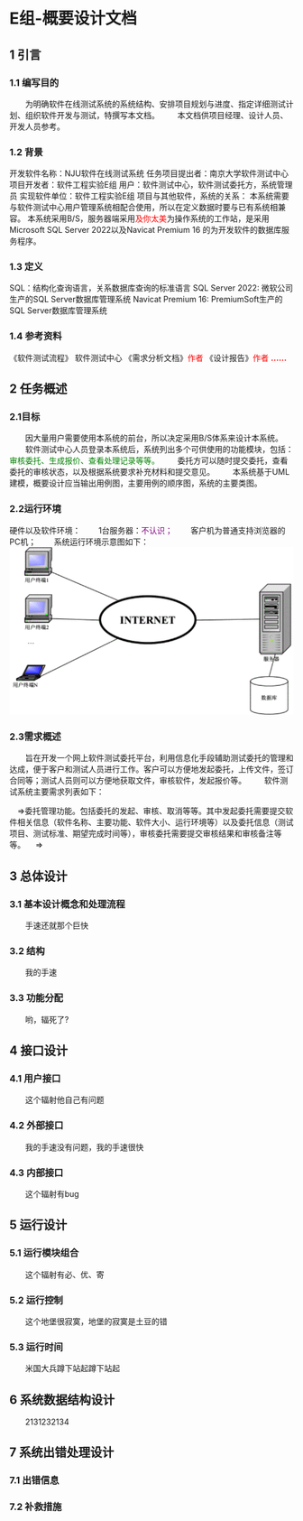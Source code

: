 # E组-概要设计文档

## 1 引言

### 1.1 编写目的
&emsp;&emsp;为明确软件在线测试系统的系统结构、安排项目规划与进度、指定详细测试计划、组织软件开发与测试，特撰写本文档。
&emsp;&emsp;本文档供项目经理、设计人员、开发人员参考。

### 1.2 背景
开发软件名称：NJU软件在线测试系统
任务项目提出者：南京大学软件测试中心
项目开发者：软件工程实验E组
用户：软件测试中心，软件测试委托方，系统管理员
实现软件单位：软件工程实验E组
项目与其他软件，系统的关系：
本系统需要与软件测试中心用户管理系统相配合使用，所以在定义数据时要与已有系统相兼容。
本系统采用B/S，服务器端采用<font color=Red>及你太美</font>为操作系统的工作站，是采用Microsoft SQL Server 2022以及Navicat Premium 16 的为开发软件的数据库服务程序。

### 1.3 定义

SQL：结构化查询语言，关系数据库查询的标准语言
SQL Server 2022: 微软公司生产的SQL Server数据库管理系统
Navicat Premium 16: PremiumSoft生产的SQL Server数据库管理系统

### 1.4 参考资料
《软件测试流程》 软件测试中心
《需求分析文档》<font color=Red>作者</font>
《设计报告》<font color=Red>作者</font>
**<font color=Red>……</font>**

## 2 任务概述

### 2.1目标
&emsp;&emsp;因大量用户需要使用本系统的前台，所以决定采用B/S体系来设计本系统。
&emsp;&emsp;软件测试中心人员登录本系统后，系统列出多个可供使用的功能模块，包括：<font color=Green>审核委托、生成报价、查看处理记录等等。</font>
&emsp;&emsp;委托方可以随时提交委托，查看委托的审核状态，以及根据系统要求补充材料和提交意见。
&emsp;&emsp;本系统基于UML建模，概要设计应当输出用例图，主要用例的顺序图，系统的主要类图。

### 2.2运行环境
硬件以及软件环境：
&emsp;&emsp;1台服务器：<font color=purple>不认识；</font>
&emsp;&emsp;客户机为普通支持浏览器的PC机；
&emsp;&emsp;系统运行环境示意图如下：
![pic 1](./pic/p1.png "")


### 2.3需求概述
&emsp;&emsp;旨在开发一个网上软件测试委托平台，利用信息化手段辅助测试委托的管理和达成，便于客户和测试人员进行工作。客户可以方便地发起委托，上传文件，签订合同等；测试人员则可以方便地获取文件，审核软件，发起报价等。
&emsp;&emsp;软件测试系统主要需求列表如下：

&emsp;&rArr;委托管理功能。包括委托的发起、审核、取消等等。其中发起委托需要提交软件相关信息（软件名称、主要功能、软件大小、运行环境等）以及委托信息（测试项目、测试标准、期望完成时间等），审核委托需要提交审核结果和审核备注等等。
&emsp;&rArr;

## 3 总体设计

### 3.1 基本设计概念和处理流程
&emsp;&emsp;手速还就那个巨快

### 3.2 结构
&emsp;&emsp;我的手速

### 3.3 功能分配
&emsp;&emsp;哟，辐死了?

## 4 接口设计

### 4.1 用户接口
&emsp;&emsp;这个辐射他自己有问题

### 4.2 外部接口
&emsp;&emsp;我的手速没有问题，我的手速很快

### 4.3 内部接口
&emsp;&emsp;这个辐射有bug

## 5 运行设计
### 5.1 运行模块组合
&emsp;&emsp;这个辐射有必、优、寄

### 5.2 运行控制
&emsp;&emsp;这个地堡很寂寞，地堡的寂寞是土豆的错

### 5.3 运行时间
&emsp;&emsp;米国大兵蹲下站起蹲下站起

## 6 系统数据结构设计
&emsp;&emsp;2131232134

## 7 系统出错处理设计

### 7.1 出错信息

### 7.2 补救措施